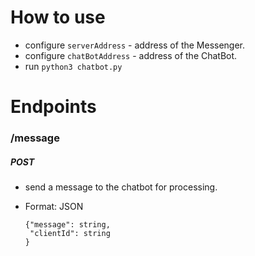 # How to use
* configure `serverAddress` - address of the Messenger.
* configure `chatBotAddress` - address of the ChatBot.
* run `python3 chatbot.py`


# Endpoints

### /message

##### POST
* send a message to the chatbot for processing.
* Format: JSON

      {"message": string,
       "clientId": string
      }